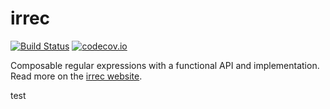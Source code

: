 # irrec

[![Build Status](https://travis-ci.org/ceedubs/irrec.svg?branch=master)](https://travis-ci.org/ceedubs/irrec/branches)
[![codecov.io](http://codecov.io/github/ceedubs/irrec/coverage.svg?branch=master)](http://codecov.io/github/ceedubs/irrec?branch=master)

Composable regular expressions with a functional API and implementation. Read more on the [irrec website].

[irrec website]: https://ceedubs.github.io/irrec

test
